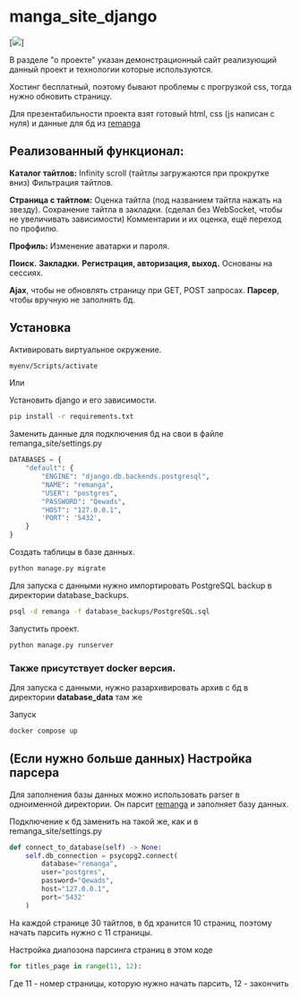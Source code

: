 # manga_site_django

[![](https://lh3.googleusercontent.com/fife/AK0iWDzUxSwwk6Fkq6Wk1xl3j6kmHk76CPNvXbVNU91xocoEiUGPYtM4gkfozgkcg6WdxDY6vEW3gIJW15lgo2PHT-4OOkNtTxS_bq2BcUXWo4aGCrgjY2CBZm9_33kBzR902E2qRgpdRydZV6dvcJz3K_JG7pS-dvDka9CDP_TVPhIUbImnMcQGOzYHSGUUiXx7BroKwq_mZXvNtw2xKc7G34yGz7FvYGMUykF5qDfOzePHiUc6fgJNYTWx_gVYMb6zh-5I8LEs8U8Ga8RTD02I-Y8Hou6KFoVk6cXPh2PSKOTEbWj8AqyCcqyrvL__hv7fhxK6T3wYJ2GCoWBCucnUaRo-URCK3axV45nP-Hmm3IkUNecHOu3oANEe8Pc5Tm4W_Bna7Q9GHz8de0jH-6WFsx34ZMWHVrBjp86xfEZ44uBo3-qF7fRR0OAyo0ikYsE5r6Cq3RN_hQ8YtGjLoFXqx7OLO441yW0Mfl3hyad1Lz4kCdlyiJ4tZ0ttRTiaCknEn2hG_emUu5vtLQdDK7ulIDtsGfdNc2QDu2dGpLzm_HzYIGpaOqeviSYyaf22zFv0Ekgv7zo23eKi1I3kxqoNEZ5YB8y7Pmsq0uSobRk9TvpR5J4EqhwPXCnbr8yf8y5l6CwkNjQlLj_ma_BUTfH9lvHQHbLY5fHYIAhIuzeAGv6bKSzNA5FGTLlQbfLK6woPVpYq_JzkNFm-3be-COJgE5ZcTeoJwbJeLtta2hZ-wVZqPVzzznf-S6SEvnMQxzAfZHReR0gJQ6BV5SRcRgkb0ezSXycSb-Rui91kSYDslHCJrLkGyEMEOHoHTPw_vfvUclMYE1AtmnTiMbzwNTAmcXSI_lGyjSnZPVcd6Ez0TKTWuvbZZsjndp6_4AyDKLoQMHcWAcMdytePlPgHZ3ccqJ8_qoi5QTbT6uFSS43wbhdzBkApYkZBCO06kgixcHLhRJ9TUGxLkf-fb8EK0tF7_9wzOVe3Ru4asoCBh2abBbj-_3Iu6yyWOSy4uI9HGux7EFEy0K81a8OrXTknqqn4EqHHIcXw7LgLAMxgsbAtlYXU0c5NclZQ3_hoMask3XC1vD0Soigr3oXuTl7RJWN2caFL7rD4n131U9bME8DLDdPixi4Fp2iD2a7oqi35PA-imYXigLPAbftRVgFtlmmka51BElygr9WpBWR-BDch6IVT6kpwofChI3sMQa_KtOAvu5hfkn4SfN1ZD8j6FN3s-M9AgeP6GdnSX5W5BDaUeWqTXnHkvUyMp8wXQZ2o_5unXUkAvasiHFnKuRz9nlN4fcdH0K47YgfCf9q165gM9gY39pbrazEq3UsGpFtd-mUME7PINszAIZq28Gec1toFCfVwwBteYVG1I3rrkXUbDtF8wsU08IiCJgdaKSySNITSNWmn2360_dayOyY-zqP2RIKWYUavEPoEOgLCeMtjNHzv011laJ9SuQX0vIfgb-UQqKBanmHNcGfmCepow_pPDDf7FTbEUK9P3wvcnqMrdLG52bcgdhn_Kko8Z05dtLiCcIw=w1920-h919)]


В разделе "о проекте" указан демонстрационный сайт реализующий данный проект и технологии которые используются.

Хостинг бесплатный, поэтому бывают проблемы с прогрузкой css, тогда нужно обновить страницу.

Для презентабильности проекта взят готовый html, css (js написан с нуля) и данные для бд из [remanga](https://remanga.org/)

## Реализованный функционал: 

**Каталог тайтлов:**
    Infinity scroll (тайтлы загружаются при прокрутке вниз)
    Фильтрация тайтлов.

**Страница с тайтлом:**
    Оценка тайтла (под названием тайтла нажать на звезду).
    Сохранение тайтла в закладки. (сделал без WebSocket, чтобы не увеличивать зависимости)
    Комментарии и их оценка, ещё переход по профилю.

**Профиль:**
    Изменение аватарки и пароля.

**Поиск.**
**Закладки.**
**Регистрация, авторизация, выход.** Основаны на сессиях.

**Ajax**, чтобы не обновлять страницу при GET, POST запросах.
**Парсер**, чтобы вручную не заполнять бд.

## Установка

Активировать виртуальное окружение. 
```bash
myenv/Scripts/activate
```

Или

Установить django и его зависимости. 
```bash
pip install -r requirements.txt
```

Заменить данные для подключения бд на свои в файле remanga_site/settings.py 

```python
DATABASES = {
    "default": {
        "ENGINE": "django.db.backends.postgresql",
        "NAME": "remanga",
        "USER": "postgres",
        "PASSWORD": "Qewads",
        "HOST": "127.0.0.1",
        'PORT': '5432',
    }
}
```

Создать таблицы в базе данных. 
```bash
python manage.py migrate
```

Для запуска с данными нужно импортировать PostgreSQL backup в директории database_backups. 
```bash
psql -d remanga -f database_backups/PostgreSQL.sql
```

Запустить проект. 
```bash
python manage.py runserver
```

### Также присутствует docker версия. 

Для запуска с данными, нужно разархивировать архив с бд в директории **database_data** там же

Запуск  
```bash 
docker compose up 
```

## (Если нужно больше данных) Настройка парсера
Для заполнения базы данных можно использовать parser в одноименной директории. 
Он парсит [remanga](https://remanga.org/) и заполняет базу данных.

Подключение к бд заменить на такой же, как и в remanga_site/settings.py 

```python
def connect_to_database(self) -> None:
    self.db_connection = psycopg2.connect(
        database="remanga",
        user="postgres",
        password="Qewads",
        host="127.0.0.1",
        port='5432'
    )
```

На каждой странице 30 тайтлов, в бд хранится 10 страниц, поэтому начать парсить нужно с 11 страницы.

Настройка диапозона парсинга страниц в этом коде
```python
for titles_page in range(11, 12):
```

Где 11 - номер страницы, которую нужно начать парсить, 12 - закончить

